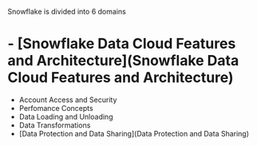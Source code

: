 Snowflake is divided into 6 domains

# - [Snowflake Data Cloud Features and Architecture](Snowflake Data Cloud Features and Architecture)
- Account Access and Security
- Perfomance Concepts
- Data Loading and Unloading
- Data Transformations
- [Data Protection and Data Sharing](Data Protection and Data Sharing)
